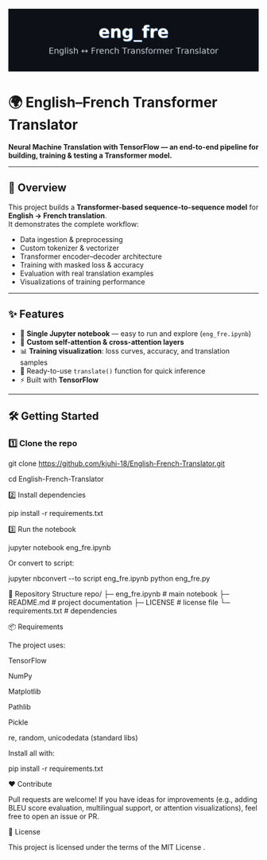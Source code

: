 ![banner](./project_banner_eng_fre.png)

# 🌍 English–French Transformer Translator  

**Neural Machine Translation with TensorFlow — an end-to-end pipeline for building, training & testing a Transformer model.**

---

## 🚀 Overview
This project builds a **Transformer-based sequence-to-sequence model** for **English → French translation**.  
It demonstrates the complete workflow:  
- Data ingestion & preprocessing  
- Custom tokenizer & vectorizer  
- Transformer encoder–decoder architecture  
- Training with masked loss & accuracy  
- Evaluation with real translation examples  
- Visualizations of training performance  

---

## ✨ Features
- 🧩 **Single Jupyter notebook** — easy to run and explore (`eng_fre.ipynb`)  
- 🔄 **Custom self-attention & cross-attention layers**  
- 📊 **Training visualization**: loss curves, accuracy, and translation samples  
- 🎯 Ready-to-use `translate()` function for quick inference  
- ⚡ Built with **TensorFlow**  

---

## 🛠️ Getting Started

### 1️⃣ Clone the repo
git clone https://github.com/kjuhi-18/English-French-Translator.git

cd English-French-Translator

2️⃣ Install dependencies

pip install -r requirements.txt

3️⃣ Run the notebook

jupyter notebook eng_fre.ipynb


Or convert to script:

jupyter nbconvert --to script eng_fre.ipynb
python eng_fre.py

📁 Repository Structure
repo/
├─ eng_fre.ipynb        # main notebook
├─ README.md            # project documentation
├─ LICENSE              # license file
└─ requirements.txt     # dependencies

📦 Requirements

The project uses:

TensorFlow

NumPy

Matplotlib

Pathlib

Pickle

re, random, unicodedata (standard libs)

Install all with:

pip install -r requirements.txt


❤️ Contribute

Pull requests are welcome! If you have ideas for improvements (e.g., adding BLEU score evaluation, multilingual support, or attention visualizations), feel free to open an issue or PR.

📜 License

This project is licensed under the terms of the MIT License
.
